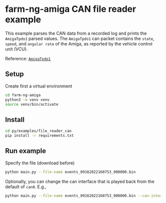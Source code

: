 # farm-ng-amiga CAN file reader example

This example parses the CAN data from a recorded log and prints the `AmigaTpdo1` parsed values.
The `AmigaTpdo1` can packet contains the `state`, `speed`, and `angular rate` of the Amiga, as reported by the vehicle control unit (VCU).


Reference: [`AmigaTpdo1`](https://github.com/farm-ng/farm-ng-amiga/blob/can-file-reader/py/farm_ng/canbus/packet.py#)

## Setup

Create first a virtual environment

```bash
cd farm-ng-amiga
python3 -m venv venv
source venv/bin/activate
```

## Install

```bash
cd py/examples/file_reader_can
pip install -r requirements.txt
```

## Run example

Specify the file (download before)

```bash
python main.py --file-name events_09162022160753_000000.bin
```

Optionally, you can change the can interface that is played back from the default of `can0`. E.g.,

```bash
python main.py --file-name events_09162022160753_000000.bin --can-interface vcan0
```
